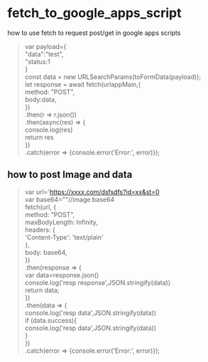 # fetch_to_google_apps_script
how to use fetch to request post/get in google apps scripts
>var payload={<br/>
	"data":"test",<br/>
  	"status:1<br/>
}<br/>
const data = new URLSearchParams(toFormData(payload));<br/>
let response = await fetch(urlappMain,{<br/>
	method: "POST",<br/>
    body:data,<br/>
})<br/>
.then(r => r.json())<br/>
.then(async(res) => {<br/>
	console.log(res)<br/>
    return res<br/>
})<br/>
.catch(error => {console.error('Error:', error)});<br/>

## how to post Image and data
>var url='https://xxxx.com/dsfsdfs?id=xx&st=0<br/>
var base64=""//image base64<br/>
fetch(url, {<br/>
    method: "POST",<br/>
      maxBodyLength: Infinity,<br/>
      headers: {<br/>
        'Content-Type': 'text/plain'<br/>
      },<br/>
        body: base64,<br/>
      })<br/>
      .then(response => {<br/>
        var data=response.json()<br/>
        console.log('resp response',JSON.stringify(data))<br/>
        return data;<br/>
      })<br/>
      .then(data => {<br/>
        console.log('resp data',JSON.stringify(data))<br/>
        if (data.success){<br/>
          console.log('resp data',JSON.stringify(data))<br/>
        }<br/>
      })<br/>
	.catch(error => {console.error('Error:', error)});<br/>
